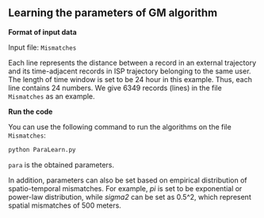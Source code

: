 Learning the parameters of GM algorithm
----------

**Format of input data**

Input file: `Mismatches` 

Each line represents the distance between a record in an external trajectory and
its time-adjacent records in ISP trajectory belonging to the same user. The length of time window is set to be 24 hour in this example. Thus, each line contains 24 numbers. We give 6349 records (lines) in the file `Mismatches` as an example. 

**Run the code**

You can use the following command to run the algorithms on the file `Mismatches`:
```bash
python ParaLearn.py
```
`para` is the obtained parameters. 

In addition, parameters can also be set based on empirical distribution of spatio-temporal mismatches. For example, *pi* is set to be exponential or power-law distribution, while *sigma2* can be set as 0.5^2, which represent spatial mismatches of 500 meters.
